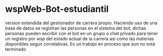 # wspWeb-Bot-estudiantil
version extendida del gestionador de carrera propio.
Haciendo uso de una base de datos se registran las personas en el sistema del bot, dichas personas pueden escribir con el bot en un grupo o chat privado para tener un registro por wsp del estado actual de la carrera asi como las materias disponibles segun correlativas.
Es un trabajo en proceso que aun no está terminado
